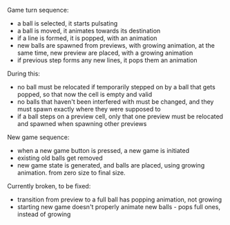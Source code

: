 Game turn sequence:

- a ball is selected, it starts pulsating
- a ball is moved, it animates towards its destination
- if a line is formed, it is popped, with an animation
- new balls are spawned from previews, with growing animation, at the same time, new preview are placed, with a growing animation
- if previous step forms any new lines, it pops them an animation

During this:

- no ball must be relocated if temporarily stepped on by a ball that gets popped, so that now the cell is empty and valid
- no balls that haven't been interfered with must be changed, and they must spawn exactly where they were supposed to
- if a ball steps on a preview cell, only that one preview must be relocated and spawned when spawning other previews

New game sequence:

- when a new game button is pressed, a new game is initiated
- existing old balls get removed
- new game state is generated, and balls are placed, using growing animation. from zero size to final size.

Currently broken, to be fixed:

- transition from preview to a full ball has popping animation, not growing
- starting new game doesn't properly animate new balls - pops full ones, instead of growing
